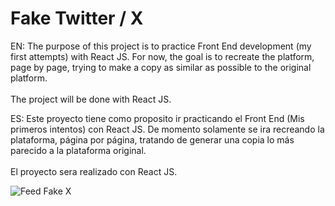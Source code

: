 # Fake Twitter / X 

EN: 
The purpose of this project is to practice Front End development (my first attempts) with React JS. For now, the goal is to recreate the platform, page by page, trying to make a copy as similar as possible to the original platform.
</br>
</br>
The project will be done with React JS.

ES:
Este proyecto tiene como proposito ir practicando el Front End (Mis primeros intentos) con React JS. De momento solamente se ira recreando la plataforma, página por página, tratando de generar una copia lo más parecido a la plataforma original.
</br>
</br>
El proyecto sera realizado con React JS.

![Feed Fake X](https://github.com/user-attachments/assets/6d4d69b6-e5a1-4f95-a696-5d9c3e072d79)
